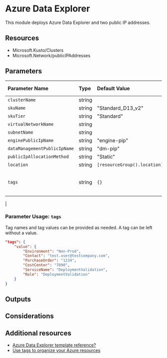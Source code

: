 # Azure Data Explorer

This module deploys Azure Data Explorer and two public IP addresses.

## Resources

- Microsoft.Kusto/Clusters
- Microsoft.Network/publicIPAddresses 

## Parameters

| Parameter Name | Type | Default Value | Possible values | Description |
| :-             | :-   | :-            | :-              | :-          |
| `clusterName` | string | | | Required. 
| `skuName` | string | "Standard_D13_v2" | | Required. 
| `skuTier` | string | "Standard" | | Required. 
| `virtualNetworkName` | string | | | Required. 
| `subnetName` | string | | | Required. 
| `enginePublicIpName` | string | "engine-pip" | | Required. 
| `dataManagementPublicIpName` | string | "dm-pip" | | Required. 
| `publicIpAllocationMethod` | string | "Static" | | Required. 
| `location` | string | `[resourceGroup().location]` | | Required. 
| `tags` | string | `{}` | Complex structure, see below. | Optional. 
| 
### Parameter Usage: `tags`

Tag names and tag values can be provided as needed. A tag can be left without a value.

```json
"tags": {
    "value": {
        "Environment": "Non-Prod",
        "Contact": "test.user@testcompany.com",
        "PurchaseOrder": "1234",
        "CostCenter": "7890",
        "ServiceName": "DeploymentValidation",
        "Role": "DeploymentValidation"
    }
}
```

## Outputs


## Considerations

## Additional resources

- [Azure Data Explorer template reference?](https://docs.microsoft.com/en-us/azure/templates/microsoft.kusto/clusters)
- [Use tags to organize your Azure resources](https://docs.microsoft.com/en-us/azure/azure-resource-manager/resource-group-using-tags)
